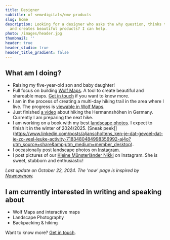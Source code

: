 ```yaml
---
title: Designer
subtitle: of <em>digital</em> products
slug: home
description: Looking for a designer who asks the why question, thinks technically
  and creates beautiful products? I can help.
photo: /images/header.jpg
thumbnail: ''
header: true
header_studio: true
header_title_gradient: false
---
```


## What am I doing?

- Raising my five-year-old son and baby daughter!
- Full focus on building [Wolf Maps](https://www.wolfmaps.nl/). A tool to create beautiful and shareable maps. [Get in touch](/contact) if you want to know more.
- I am in the process of creating a multi-day hiking trail in the area where I live. The progress is [viewable in Wolf Maps](https://wolfmaps.nl/kaart/route-du-drenthe-7b975eb).
- Just finished [a video](https://www.youtube.com/watch?v=T2MwUVcXqPg) about hiking the Hermannshöhen in Germany. Currently I am preparing the next hike.
- I am working on a book with my best [landscape photos](/gallery). I expect to finish it in the winter of 2024/2025. [Sneak peek]](https://www.linkedin.com/posts/aljanscholtens_ken-je-dat-gevoel-dat-je-zo-veel-leuke-activity-7183480484998356992-aj4o?utm_source=share&amp;utm_medium=member_desktop).
- I occasionally post landscape photos on [Instagram](https://instagram.com/aljan).
- I post pictures of our [Kleine Münsterländer Nikki](http://www.instagram.com/munsterlandernikki/) on Instagram. She is sweet, stubborn and enthusiastic!

_Last update on October 22, 2024. The 'now' page is inspired by [Nownownow](http://nownownow.com/)._

## I am currently interested in writing and speaking about  

- Wolf Maps and interactive maps  
- Landscape Photography  
- Backpacking &amp; hiking  

Want to know more? [Get in touch](/contact).